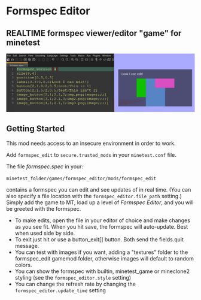 # Formspec Editor
## REALTIME formspec viewer/editor "game" for minetest

![formspec editor preview](preview.png)

## Getting Started 

This mod needs access to an insecure environment in order to work.

Add `formspec_edit` to `secure.trusted_mods` in your `minetest.conf` file.

The file *formspec.spec* in your:

```minetest_folder/games/formspec_editor/mods/formspec_edit```

contains a formspec you can edit and see updates of in real time. (You can also specify a file location with the `formspec_editor.file_path` setting.)
Simply add the game to MT, load up a level of *Formspec Editor*, and you will be greeted with the formspec. 

- To make edits, open the file in your editor of choice and make changes as you see fit. When you hit save, the formspec will auto-update. Best when used side by side. 
- To exit just hit <escape> or use a button_exit[] button. Both send the
fields.quit message.
- You can test with images if you want, adding a "textures" folder to the 
formspec_edit gamemod folder, otherwise images will default to random colors.
- You can show the formspec with builtin, minetest_game or mineclone2 styling (see the `formspec_editor.style` setting)
- You can change the refresh rate by changing the `formspec_editor.update_time` setting
